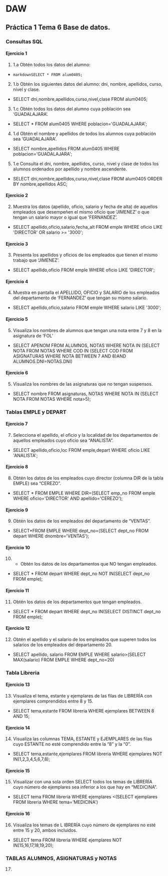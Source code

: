 # DAW

## Práctica 1 Tema 6 Base de datos.

### Consultas SQL
#### Ejercicio 1
1. 1.a  Obtén todos los datos del alumno:
  - ```markdownSELECT * FROM alum0405;```
2. 1.b Obtén los siguientes datos del alumno: dni, nombre, apellidos, curso, nivel y clase.
  - SELECT dni,nombre,apellidos,curso,nivel,clase FROM alum0405;
3. 1.c Obtén todos los datos del alumno cuya población sea ‘GUADALAJARA’.
  - SELECT * FROM alum0405 WHERE poblacion='GUADALAJARA';
4. 1.d Obtén el nombre y apellidos de todos los alumnos cuya población sea ‘GUADALAJARA’.
  - SELECT nombre,apellidos FROM alum0405 WHERE poblacion='GUADALAJARA';
5. 1.e Consulta el dni, nombre, apellidos, curso, nivel y clase de todos los alumnos ordenados por apellido y nombre ascendente.
  - SELECT dni,nombre,apellidos,curso,nivel,clase FROM alum0405 ORDER BY nombre,apellidos ASC;
#### Ejercicio 2
2. Muestra los datos (apellido, oficio, salario y fecha de alta) de aquellos empleados que desempeñen el mismo oficio que ‘JIMENEZ’ o que tengan un salario mayor o igual que ‘FERNANDEZ’.
  - SELECT apellido,oficio,salario,fecha_alt FROM emple WHERE oficio LIKE 'DIRECTOR' OR salario >= '3000';
#### Ejercicio 3
3. Presenta los apellidos y oficios de los empleados que tienen el mismo trabajo que ‘JIMENEZ’.
  - SELECT apellido,oficio FROM emple WHERE oficio LIKE 'DIRECTOR';
#### Ejercicio 4
4. Muestra en pantalla el APELLIDO, OFICIO y SALARIO de los empleados del departamento de ‘FERNANDEZ’ que tengan su mismo salario.
  - SELECT apellido,oficio,salario FROM emple WHERE salario LIKE '3000';
#### Ejercicio 5
5. Visualiza los nombres de alumnos que tengan una nota entre 7 y 8 en la asignatura de ‘FOL’
  - SELECT APENOM FROM ALUMNOS, NOTAS WHERE NOTA IN (SELECT NOTA FROM NOTAS WHERE COD IN (SELECT COD FROM ASIGNATURAS WHERE NOTA BETWEEN 7 AND 8)AND ALUMNOS.DNI=NOTAS.DNI)
#### Ejercicio 6
5. Visualiza los nombres de las asignaturas que no tengan suspensos.
  - SELECT nombre FROM asignaturas, NOTAS WHERE NOTA IN (SELECT NOTA FROM NOTAS WHERE nota>5);
### Tablas EMPLE y DEPART
#### Ejercicio 7
7. Selecciona el apellido, el oficio y la localidad de los departamentos de aquellos empleados cuyo oficio sea “ANALISTA”.
  - SELECT apellido,oficio,loc FROM emple,depart WHERE oficio LIKE 'ANALISTA';
#### Ejercicio 8
8. Obtén los datos de los empleados cuyo director (columna DIR de la tabla EMPLE) sea “CEREZO”.
  -  SELECT * FROM EMPLE WHERE DIR=(SELECT emp_no FROM emple WHERE oficio='DIRECTOR' AND apellido='CEREZO');
#### Ejercicio 9
9. Obtén los datos de los empleados del departamento de “VENTAS”.
  - SELECT*FROM EMPLE WHERE dept_no=(SELECT dept_no FROM depart WHERE dnombre='VENTAS');
#### Ejercicio 10
10. - Obtén los datos de los departamentos que NO tengan empleados.
  - SELECT * FROM depart WHERE dept_no NOT IN(SELECT dept_no FROM emple);
#### Ejercicio 11
11. Obtén los datos de los departamentos que tengan empleados.
  - SELECT * FROM depart WHERE dept_no IN(SELECT DISTINCT dept_no FROM emple);
#### Ejercicio 12
12. Obtén el apellido y el salario de los empleados que superen todos los salarios de los empleados del departamento 20.
  - SELECT apellido, salario FROM EMPLE WHERE salario>(SELECT MAX(salario) FROM EMPLE WHERE dept_no=20)
### Tabla Libreria
#### Ejercicio 13
13. Visualiza el tema, estante y ejemplares de las filas de LIBRERÍA con ejemplares comprendidos entre 8 y 15.
  - SELECT tema,estante FROM libreria WHERE ejemplares BETWEEN 8 AND 15;
#### Ejercicio 14
14. Visualiza  las  columnas  TEMA, ESTANTE  y  EJEMPLARES  de  las  filas  cuyo  ESTANTE  no  esté comprendido entre la “8” y la “0”.
  - SELECT tema,estante,ejemplares FROM libreria WHERE ejemplares NOT IN(1,2,3,4,5,6,7,8);
#### Ejercicio 15
15. Visualizar  con  una  sola  orden  SELECT  todos  los  temas  de  LIBRERÍA  cuyo  número  de ejemplares sea inferior a los que hay en “MEDICINA”.
  - SELECT tema FROM libreria WHERE ejemplares <(SELECT ejemplares FROM libreria WHERE tema='MEDICINA')
#### Ejercicio 16
16. Visualiza los temas de L IBRERÍA cuyo número de ejemplares no esté entre 15 y 20, ambos incluidos.
  - SELECT tema FROM libreria WHERE ejemplares NOT IN(15,16,17,18,19,20);
### TABLAS ALUMNOS, ASIGNATURAS y NOTAS
17. 
